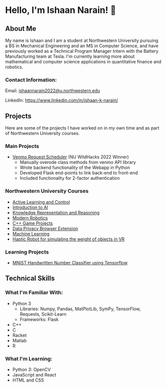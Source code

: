 # Hello, I'm Ishaan Narain! 👋

## About Me
My name is Ishaan and I am a student at Northwestern University pursuing a BS in Mechanical Engineering and an MS in Computer Science, and have previously worked as a Technical Program Manager Intern with the Battery Manufacturing team at Tesla. I'm currently learning more about mathematical and computer science applications in quantitative finance and robotics.

### Contact Information:
Email: ishaannarain2022@u.northwestern.edu

LinkedIn: https://www.linkedin.com/in/ishaan-k-narain/

## Projects
Here are some of the projects I have worked on in my own time and as part of Northwestern University courses.

### Main Projects
- [Venmo Request Scheduler](https://github.com/mikeluvin/venmo-scheduler) (NU WildHacks 2022 Winner)
  -  Manually overode class methods from venmo API library
  -  Wrote backend functionality of the Webapp in Python
  -  Developed Flask end-points to link back-end to front-end
  -  Included functionality for 2-factor authentication

### Northwestern University Courses
- [Active Learning and Control](https://github.com/ikn1062/active-learning-and-control)
- [Introduction to AI](https://github.com/ikn1062/CS348-intro-to-ai)
- [Knowledge Representation and Reasoning](https://github.com/ikn1062/CS371_KR-R)
- [Modern Robotics](https://github.com/ikn1062/ME449-Modern-Robotics)
- [C++ Game Projects](https://github.com/ikn1062/CS212-cpp-game-projects)
- [Data Privacy Browser Extension](https://github.com/aryanjainnu/dataprivacy)
- [Machine Learning](https://github.com/ikn1062/CS349-machine-learning)
- [Haptic Robot for simulating the weight of objects in VR](https://github.com/ikn1062/vr-wand-robot)


### Learning Projects
- [MNIST Handwritten Number Classifier using Tensorflow](https://github.com/ikn1062/small-projects/tree/main/MNIST)

## Technical Skills

### What I'm Familiar With:
- Python 3 
  - Libraries: Numpy, Pandas, MatPlotLib, SymPy, TensorFlow, Requests, Scikit-Learn
  - Frameworks: Flask
- C++
- C
- Racket
- Matlab
- R

### What I'm Learning:
- Python 3: OpenCV 
- JavaScript and React
- HTML and CSS
